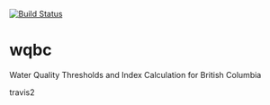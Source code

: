 [![Build Status](https://travis-ci.com/poissonconsulting/wqbc.png?branch=master)](https://travis-ci.com/poissonconsulting/wqbc)

# wqbc

Water Quality Thresholds and Index Calculation for British Columbia

travis2
